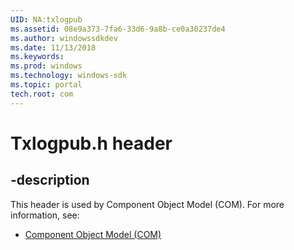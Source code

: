 ```yaml
---
UID: NA:txlogpub
ms.assetid: 08e9a373-7fa6-33d6-9a8b-ce0a30237de4
ms.author: windowssdkdev
ms.date: 11/13/2018
ms.keywords: 
ms.prod: windows
ms.technology: windows-sdk
ms.topic: portal
tech.root: com
---
```


# Txlogpub.h header


## -description


This header is used by Component Object Model (COM). For more information, see:

- [Component Object Model (COM)](../_com)
